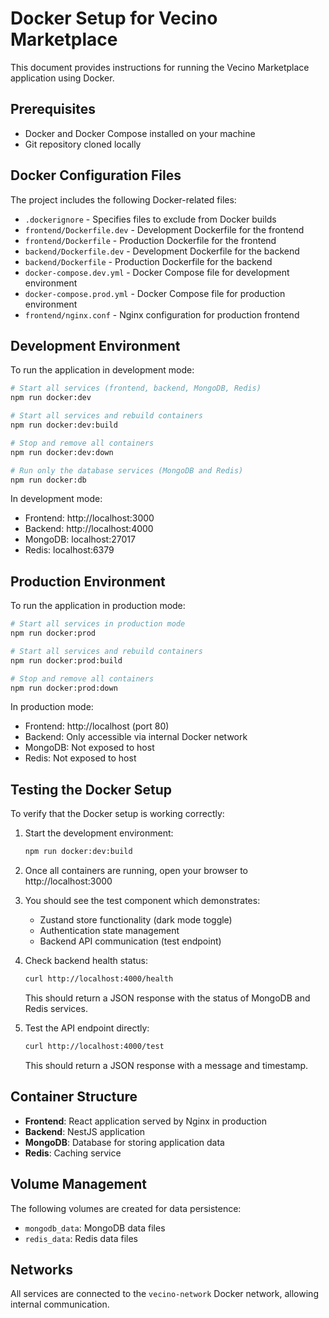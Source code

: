 # Docker Setup for Vecino Marketplace

This document provides instructions for running the Vecino Marketplace application using Docker.

## Prerequisites

- Docker and Docker Compose installed on your machine
- Git repository cloned locally

## Docker Configuration Files

The project includes the following Docker-related files:

- `.dockerignore` - Specifies files to exclude from Docker builds
- `frontend/Dockerfile.dev` - Development Dockerfile for the frontend
- `frontend/Dockerfile` - Production Dockerfile for the frontend
- `backend/Dockerfile.dev` - Development Dockerfile for the backend
- `backend/Dockerfile` - Production Dockerfile for the backend
- `docker-compose.dev.yml` - Docker Compose file for development environment
- `docker-compose.prod.yml` - Docker Compose file for production environment
- `frontend/nginx.conf` - Nginx configuration for production frontend

## Development Environment

To run the application in development mode:

```bash
# Start all services (frontend, backend, MongoDB, Redis)
npm run docker:dev

# Start all services and rebuild containers
npm run docker:dev:build

# Stop and remove all containers
npm run docker:dev:down

# Run only the database services (MongoDB and Redis)
npm run docker:db
```

In development mode:

- Frontend: http://localhost:3000
- Backend: http://localhost:4000
- MongoDB: localhost:27017
- Redis: localhost:6379

## Production Environment

To run the application in production mode:

```bash
# Start all services in production mode
npm run docker:prod

# Start all services and rebuild containers
npm run docker:prod:build

# Stop and remove all containers
npm run docker:prod:down
```

In production mode:

- Frontend: http://localhost (port 80)
- Backend: Only accessible via internal Docker network
- MongoDB: Not exposed to host
- Redis: Not exposed to host

## Testing the Docker Setup

To verify that the Docker setup is working correctly:

1. Start the development environment:

   ```bash
   npm run docker:dev:build
   ```

2. Once all containers are running, open your browser to http://localhost:3000

3. You should see the test component which demonstrates:

   - Zustand store functionality (dark mode toggle)
   - Authentication state management
   - Backend API communication (test endpoint)

4. Check backend health status:

   ```bash
   curl http://localhost:4000/health
   ```

   This should return a JSON response with the status of MongoDB and Redis services.

5. Test the API endpoint directly:
   ```bash
   curl http://localhost:4000/test
   ```
   This should return a JSON response with a message and timestamp.

## Container Structure

- **Frontend**: React application served by Nginx in production
- **Backend**: NestJS application
- **MongoDB**: Database for storing application data
- **Redis**: Caching service

## Volume Management

The following volumes are created for data persistence:

- `mongodb_data`: MongoDB data files
- `redis_data`: Redis data files

## Networks

All services are connected to the `vecino-network` Docker network, allowing internal communication.
